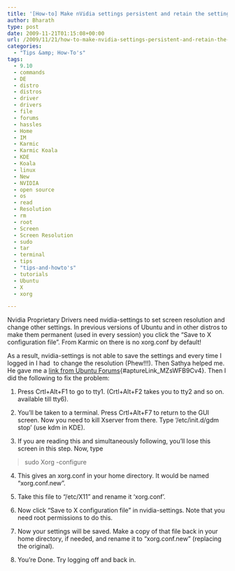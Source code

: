 ```yaml
---
title: '[How-to] Make nVidia settings persistent and retain the settings in Ubuntu 9.10 Karmic Koala'
author: Bharath
type: post
date: 2009-11-21T01:15:08+00:00
url: /2009/11/21/how-to-make-nvidia-settings-persistent-and-retain-the-settings-in-ubuntu-9-10-karmic-koala/
categories:
  - "Tips &amp; How-To's"
tags:
  - 9.10
  - commands
  - DE
  - distro
  - distros
  - driver
  - drivers
  - file
  - forums
  - hassles
  - Home
  - IM
  - Karmic
  - Karmic Koala
  - KDE
  - Koala
  - linux
  - New
  - NVIDIA
  - open source
  - os
  - read
  - Resolution
  - rm
  - root
  - Screen
  - Screen Resolution
  - sudo
  - tar
  - terminal
  - tips
  - "tips-and-howto's"
  - tutorials
  - Ubuntu
  - X
  - xorg

---
```

Nvidia Proprietary Drivers need nvidia-settings to set screen resolution and change other settings. In previous versions of Ubuntu and in other distros to make them permanent (used in every session) you click the &#8220;Save to X configuration file&#8221;. From Karmic on there is no xorg.conf by default!

As a result, nvidia-settings is not able to save the settings and every time I logged in I had  to change the resolution (Phew!!!). Then Sathya helped me. He gave me a [link from Ubuntu Forums][1]{#aptureLink_MZsWFB9Cv4}. Then I did the following to fix the problem:

<!--more-->

1. Press Crtl+Alt+F1 to go to tty1. (Crtl+Alt+F2 takes you to tty2 and so on. available till tty6).

2. You&#8217;ll be taken to a terminal. Press Crtl+Alt+F7 to return to the GUI screen. Now you need to kill Xserver from there. Type &#8216;/etc/init.d/gdm stop&#8217; (use kdm in KDE).

3. If you are reading this and simultaneously following, you&#8217;ll lose this screen in this step. Now, type

> sudo Xorg -configure

4. This gives an xorg.conf in your home directory. It would be named &#8220;xorg.conf.new&#8221;.

5. Take this file to &#8220;/etc/X11&#8221; and rename it &#8216;xorg.conf&#8217;.

6. Now click &#8220;Save to X configuration file&#8221; in nvidia-settings. Note that you need root permissions to do this.

7. Now your settings will be saved. Make a copy of that file back in your home directory, if needed, and rename it to &#8220;xorg.conf.new&#8221; (replacing the original).

8. You&#8217;re Done. Try logging off and back in.

 [1]: https://ubuntuforums.org/showthread.php?t=1260518
